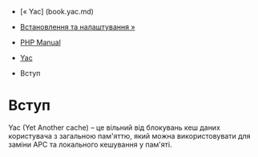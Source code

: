 - [« Yac] (book.yac.md)
- [Встановлення та налаштування »](yac.setup.md)

- [PHP Manual](index.md)
- [Yac](book.yac.md)
-   Вступ

# Вступ

Yac (Yet Another cache) – це вільний від блокувань кеш
даних користувача з загальною пам'яттю, який можна використовувати для
заміни APC та локального кешування у пам'яті.
